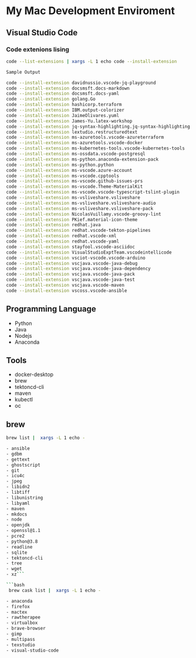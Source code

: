 # My Mac Development Enviroment

## Visual Studio Code

### Code extenions lising

```bash
code --list-extensions | xargs -L 1 echo code --install-extension

Sample Output

code --install-extension davidnussio.vscode-jq-playground
code --install-extension docsmsft.docs-markdown
code --install-extension docsmsft.docs-yaml
code --install-extension golang.Go
code --install-extension hashicorp.terraform
code --install-extension IBM.output-colorizer
code --install-extension JaimeOlivares.yuml
code --install-extension James-Yu.latex-workshop
code --install-extension jq-syntax-highlighting.jq-syntax-highlighting
code --install-extension lextudio.restructuredtext
code --install-extension ms-azuretools.vscode-azureterraform
code --install-extension ms-azuretools.vscode-docker
code --install-extension ms-kubernetes-tools.vscode-kubernetes-tools
code --install-extension ms-ossdata.vscode-postgresql
code --install-extension ms-python.anaconda-extension-pack
code --install-extension ms-python.python
code --install-extension ms-vscode.azure-account
code --install-extension ms-vscode.cpptools
code --install-extension ms-vscode.github-issues-prs
code --install-extension ms-vscode.Theme-MaterialKit
code --install-extension ms-vscode.vscode-typescript-tslint-plugin
code --install-extension ms-vsliveshare.vsliveshare
code --install-extension ms-vsliveshare.vsliveshare-audio
code --install-extension ms-vsliveshare.vsliveshare-pack
code --install-extension NicolasVuillamy.vscode-groovy-lint
code --install-extension PKief.material-icon-theme
code --install-extension redhat.java
code --install-extension redhat.vscode-tekton-pipelines
code --install-extension redhat.vscode-xml
code --install-extension redhat.vscode-yaml
code --install-extension stayfool.vscode-asciidoc
code --install-extension VisualStudioExptTeam.vscodeintellicode
code --install-extension vsciot-vscode.vscode-arduino
code --install-extension vscjava.vscode-java-debug
code --install-extension vscjava.vscode-java-dependency
code --install-extension vscjava.vscode-java-pack
code --install-extension vscjava.vscode-java-test
code --install-extension vscjava.vscode-maven
code --install-extension vscoss.vscode-ansible
```

## Programming Language

- Python
- Java
- Nodejs
- Anaconda

## Tools

- docker-desktop
- brew
- tektoncd-cli
- maven
- kubectl
- oc

## brew

```bash
brew list |  xargs -L 1 echo - 

- ansible
- gdbm
- gettext
- ghostscript
- git
- icu4c
- jpeg
- libidn2
- libtiff
- libunistring
- libyaml
- maven
- mkdocs
- node
- openjdk
- openssl@1.1
- pcre2
- python@3.8
- readline
- sqlite
- tektoncd-cli
- tree
- wget
- xz```

```bash
 brew cask list |  xargs -L 1 echo - 

- anaconda                        
- firefox                         
- mactex                          
- rawtherapee                     
- virtualbox
- brave-browser                   
- gimp                            
- multipass                       
- texstudio                       
- visual-studio-code
```